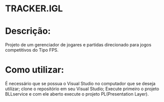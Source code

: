 # TRACKER.IGL

# Descrição:
Projeto de um gerenciador de jogares e partidas direcionado para jogos competitivos do Tipo FPS.

# Como utilizar: 
É necessário que se possua o Visual Studio no computador que se deseja utilizar; clone o repositório em seu Visual Studio; Execute primeiro o projeto BLLservice e com ele aberto execute o projeto PL(Presentation Layer).
